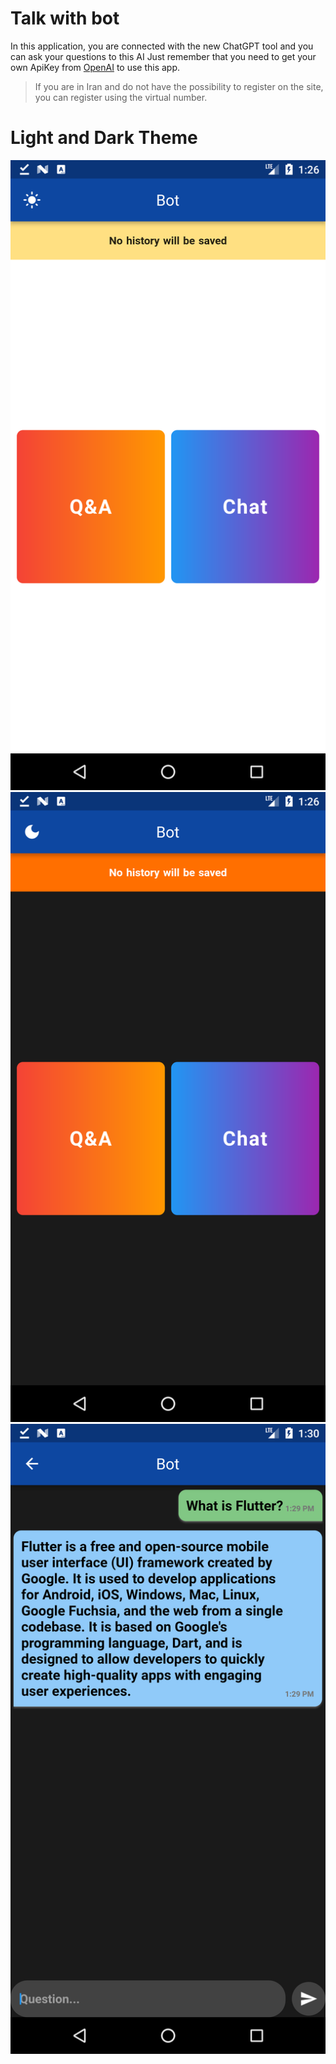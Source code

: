 # Talk with bot
In this application, you are connected with the new ChatGPT tool and you can ask your questions to this AI
Just remember that you need to get your own ApiKey from [OpenAI](https://openai.com/) to use this app.

> If you are in Iran and do not have the possibility to register on the site, you can register using the virtual number.

# Light and Dark Theme
![home light](https://github.com/abbasihamed/gpt_bot_app/blob/main/assets/screenshot/Screenshot_1674726982.png) ![home dark](https://github.com/abbasihamed/gpt_bot_app/blob/main/assets/screenshot/Screenshot_1674726990.png) ![chat page](https://github.com/abbasihamed/gpt_bot_app/blob/main/assets/screenshot/Screenshot_1674727202.png)
